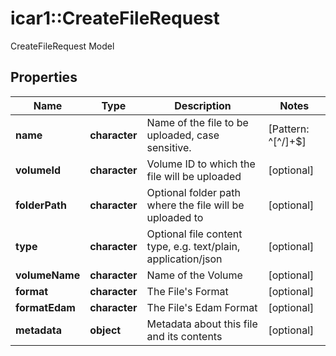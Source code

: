 # icar1::CreateFileRequest

CreateFileRequest Model

## Properties
Name | Type | Description | Notes
------------ | ------------- | ------------- | -------------
**name** | **character** | Name of the file to be uploaded, case sensitive. | [Pattern: ^[^/]+$] 
**volumeId** | **character** | Volume ID to which the file will be uploaded | [optional] 
**folderPath** | **character** | Optional folder path where the file will be uploaded to | [optional] 
**type** | **character** | Optional file content type, e.g. text/plain, application/json | [optional] 
**volumeName** | **character** | Name of the Volume | [optional] 
**format** | **character** | The File&#39;s Format | [optional] 
**formatEdam** | **character** | The File&#39;s Edam Format | [optional] 
**metadata** | **object** | Metadata about this file and its contents | [optional] 


